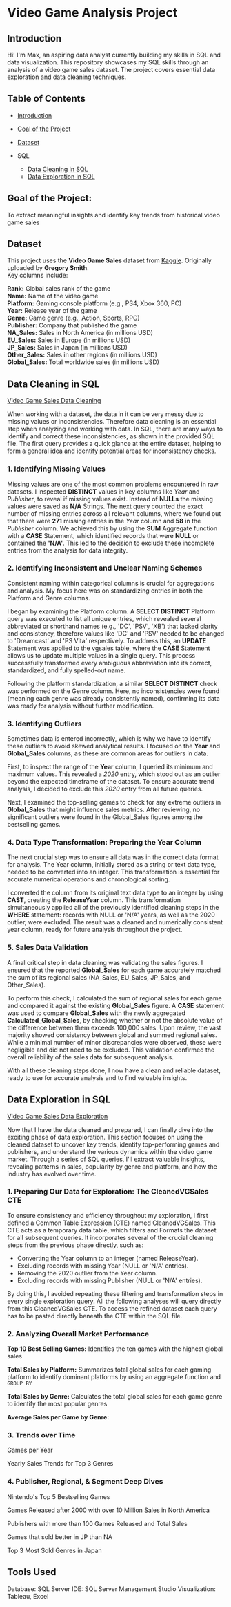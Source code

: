 # Video Game Analysis Project

## Introduction

Hi! I'm Max, an aspiring data analyst currently building my skills in SQL and data visualization.
This repository showcases my SQL skills through an analysis of a video game sales dataset. 
The project covers essential data exploration and data cleaning techniques.

## Table of Contents

* [Introduction](#Introduction)  

* [Goal of the Project](#Goal-of-the-Project)  

* [Dataset](#Dataset)  

* SQL	
	* [Data Cleaning in SQL](#Data-Cleaning-in-SQL)  
	* [Data Exploration in SQL](#Data-Exploration-in-SQL)  

## Goal of the Project:
To extract meaningful insights and identify key trends from historical video game sales

## Dataset

This project uses the **Video Game Sales** dataset from [Kaggle](https://www.kaggle.com/datasets/gregorut/videogamesales).
Originally uploaded by **Gregory Smith**.  
Key columns include:

  **Rank:** Global sales rank of the game  
  **Name:** Name of the video game  
  **Platform:** Gaming console platform (e.g., PS4, Xbox 360, PC)  
  **Year:** Release year of the game  
  **Genre:** Game genre (e.g., Action, Sports, RPG)  
  **Publisher:** Company that published the game  
  **NA_Sales:** Sales in North America (in millions USD)  
  **EU_Sales:** Sales in Europe (in millions USD)  
  **JP_Sales:** Sales in Japan (in millions USD)  
  **Other_Sales:** Sales in other regions (in millions USD)  
  **Global_Sales:** Total worldwide sales (in millions USD)  

## Data Cleaning in SQL

[Video Game Sales Data Cleaning](sql_codes/data_cleaning.sql)

When working with a dataset, the data in it can be very messy due to missing values or inconsistencies. Therefore data cleaning is an essential step when analyzing and working with data. In SQL, there are many ways to identify and correct these inconsistencies, as shown in the provided SQL file. The first query provides a quick glance at the entire dataset, helping to form a general idea and identify potential areas for inconsistency checks.

### 1. Identifying Missing Values

Missing values are one of the most common problems encountered in raw datasets. I inspected **DISTINCT** values in key columns like *Year* and *Publisher*, to reveal if missing values exist. Instead of **NULLs** the missing values were saved as **N/A** Strings. The next query counted the exact number of missing entries across all relevant columns, where we found out that there were **271** missing entries in the *Year* column and **58** in the *Publisher* column. We achieved this by using the **SUM** Aggregate function with a **CASE** Statement, which identified records that were **NULL** or contained the **'N/A'**. This led to the decision to exclude these incomplete entries from the analysis for data integrity.

### 2. Identifying Inconsistent and Unclear Naming Schemes

Consistent naming within categorical columns is crucial for aggregations and analysis. My focus here was on standardizing entries in both the Platform and Genre columns.  

I began by examining the Platform column. A **SELECT DISTINCT** Platform query was executed to list all unique entries, which revealed several abbreviated or shorthand names (e.g., 'DC', 'PSV', 'XB') that lacked clarity and consistency, therefore values like 'DC' and 'PSV' needed to be changed to 'Dreamcast' and 'PS Vita' respectively. To address this, an **UPDATE** Statement was applied to the vgsales table, where the **CASE** Statement allows us to update multiple values in a single query. This process successfully transformed every ambiguous abbreviation into its correct, standardized, and fully spelled-out name.

Following the platform standardization, a similar **SELECT DISTINCT** check was performed on the Genre column. Here, no inconsistencies were found (meaning each genre was already consistently named), confirming its data was ready for analysis without further modification.

### 3. Identifying Outliers

Sometimes data is entered incorrectly, which is why we have to identify these outliers to avoid skewed analytical results. I focused on the **Year** and **Global_Sales** columns, as these are common areas for outliers in data.  

First, to inspect the range of the **Year** column, I queried its minimum and maximum values. This revealed a *2020* entry, which stood out as an outlier beyond the expected timeframe of the dataset. To ensure accurate trend analysis, I decided to exclude this *2020* entry from all future queries.  

Next, I examined the top-selling games to check for any extreme outliers in **Global_Sales** that might influence sales metrics. After reviewing, no significant outliers were found in the Global_Sales figures among the bestselling games.

### 4. Data Type Transformation: Preparing the **Year** Column

The next crucial step was to ensure all data was in the correct data format for analysis. The Year column, initially stored as a string or text data type, needed to be converted into an integer. This transformation is essential for accurate numerical operations and chronological sorting.  

I converted the column from its original text data type to an integer by using **CAST**, creating the **ReleaseYear** column. This transformation simultaneously applied all of the previously identified cleaning steps in the **WHERE** statement: records with NULL or 'N/A' years, as well as the 2020 outlier, were excluded. The result was a cleaned and numerically consistent year column, ready for future analysis throughout the project.

### 5. Sales Data Validation

A final critical step in data cleaning was validating the sales figures. I ensured that the reported **Global_Sales** for each game accurately matched the sum of its regional sales (NA_Sales, EU_Sales, JP_Sales, and Other_Sales).

To perform this check, I calculated the sum of regional sales for each game and compared it against the existing **Global_Sales** figure. A **CASE** statement was used to compare **Global_Sales** with the newly aggregated **Calculated_Global_Sales**, by checking whether or not the absolute value of the difference between them exceeds 100,000 sales. Upon review, the vast majority showed consistency between global and summed regional sales. While a minimal number of minor discrepancies were observed, these were negligible and did not need to be excluded. This validation confirmed the overall reliability of the sales data for subsequent analysis.

With all these cleaning steps done, I now have a clean and reliable dataset, ready to use for accurate analysis and to find valuable insights.

## Data Exploration in SQL

[Video Game Sales Data Exploration](sql_codes/data_exploration.sql)

Now that I have the data cleaned and prepared, I can finally dive into the exciting phase of data exploration. This section focuses on using the cleaned dataset to uncover key trends, identify top-performing games and publishers, and understand the various dynamics within the video game market. Through a series of SQL queries, I'll extract valuable insights, revealing patterns in sales, popularity by genre and platform, and how the industry has evolved over time.

### 1. Preparing Our Data for Exploration: The **CleanedVGSales** CTE

To ensure consistency and efficiency throughout my exploration, I first defined a Common Table Expression (CTE) named CleanedVGSales. This CTE acts as a temporary data table, which filters and Formats the dataset for all subsequent queries. It incorporates several of the crucial cleaning steps from the previous phase directly, such as:

* Converting the Year column to an integer (named ReleaseYear).
* Excluding records with missing Year (NULL or 'N/A' entries).
* Removing the 2020 outlier from the Year column.
* Excluding records with missing Publisher (NULL or 'N/A' entries).

By doing this, I avoided repeating these filtering and transformation steps in every single exploration query. All the following analyses will query directly from this CleanedVGSales CTE. To access the refined dataset each query has to be pasted directly beneath the CTE within the SQL file.

### 2. Analyzing Overall Market Performance

**Top 10 Best Selling Games:** Identifies the ten games with the highest global sales

**Total Sales by Platform:** Summarizes total global sales for each gaming platform to identify dominant platforms by using an aggregate function and `GROUP BY`

**Total Sales by Genre:** Calculates the total global sales for each game genre to identify the most popular genres

**Average Sales per Game by Genre:**

### 3. Trends over Time

Games per Year

Yearly Sales Trends for Top 3 Genres

### 4. Publisher, Regional, & Segment Deep Dives

Nintendo's Top 5 Bestselling Games

Games Released after 2000 with over 10 Million Sales in North America

Publishers with more than 100 Games Released and Total Sales

Games that sold better in JP than NA

Top 3 Most Sold Genres in Japan


## Tools Used

Database: SQL Server
IDE: SQL Server Management Studio
Visualization: Tableau, Excel
